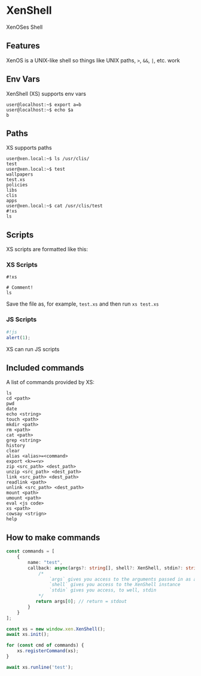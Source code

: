 # XenShell
XenOSes Shell

## Features
XenOS is a UNIX-like shell so things like UNIX paths, `>`, `&&`, `|`, etc. work

## Env Vars
XenShell (XS) supports env vars
```
user@localhost:~$ export a=b
user@localhost:~$ echo $a
b
```

## Paths
XS supports paths
```
user@xen.local:~$ ls /usr/clis/
test
user@xen.local:~$ test
wallpapers
test.xs
policies
libs
clis
apps
user@xen.local:~$ cat /usr/clis/test
#!xs
ls
```

## Scripts
XS scripts are formatted like this:
### XS Scripts
```
#!xs

# Comment!
ls
```
Save the file as, for example, `test.xs` and then run `xs test.xs`
### JS Scripts
```js
#!js
alert(1);
```
XS can run JS scripts

## Included commands
A list of commands provided by XS:
```
ls
cd <path>
pwd
date
echo <string>
touch <path>
mkdir <path>
rm <path>
cat <path>
grep <string>
history
clear
alias <alias>=<command>
export <k>=<v>
zip <src_path> <dest_path>
unzip <src_path> <dest_path>
link <src_path> <dest_path>
readlink <path>
unlink <src_path> <dest_path>
mount <path>
umount <path>
eval <js code>
xs <path>
cowsay <strign>
help
```

## How to make commands
```ts
const commands = [
    {
        name: "test",
        callback: async(args?: string[], shell?: XenShell, stdin?: string) => {
            /*
                `args` gives you access to the arguments passed in as an array
                `shell` gives you access to the XenShell instance
                `stdin` gives you access, to well, stdin
            */
           return args[0]; // return = stdout
        }
    }
];

const xs = new window.xen.XenShell();
await xs.init();

for (const cmd of commands) {
    xs.registerCommand(xs);
}

await xs.runline('test');
```
